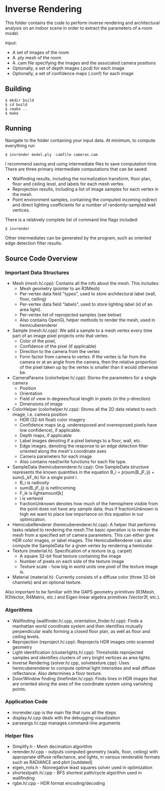 Inverse Rendering
=================

This folder contains the code to perform inverse rendering and architectural
analysis on an indoor scene in order to extract the parameters of a room
model.

Input:
* A set of images of the room
* A .ply mesh of the room
* A .cam file specifying the images and the associated camera positions
* Optionally, a set of depth images (.pcd) for each image
* Optionally, a set of confidence maps (.conf) for each image

Building
--------
    $ mkdir build
    $ cd build
    $ cmake ..
    $ make

Running
-------
Navigate to the folder containing your input data. At minimum, to compute
everything run

    $ invrender model.ply -camfile cameras.cam

I recommend saving and using intermediate files to save computation time.
There are three primary intermediate computations that can be saved:
* Wallfinding results, including the normalization transform, floor plan,
floor and ceiling level, and labels for each mesh vertex.
* Reprojection results, including a list of image samples for each vertex
in the mesh.
* Point environment samples, containing the computed incoming indirect
and direct lighting coefficients for a number of randomly-sampled wall
vertices.

There is a relatively complete list of command line flags included:

    $ invrender

Other intermediates can be generated by the program, such as oriented
edge detection filter results.

Source Code Overview
--------------------

### Important Data Structures ###
* Mesh (mesh.h/.cpp): Contains all the info about the mesh. This includes:
  * Mesh geometry (pointer to an R3Mesh)
  * Per-vertex data field "types", used to store architectural
    label (wall, floor, ceiling)
  * Per-vertex data field "labels", used to store lighting label
    (id of an area light). 
  * Per-vertex list of reprojected samples (see below)
  * Also contains OpenGL helper methods to render the mesh, used
    in hemicuberenderer
* Sample (mesh.h/.cpp): We add a sample to a mesh vertex every time part of
  an image pixel projects onto that vertex.
  * Color of the pixel,
  * Confidence of the pixel (if applicable)
  * Direction to the camera from the vertex
  * Form factor from camera to vertex. If the vertex is far from the camera or 
    at an angle from the camera, then the relative proportion of the pixel taken
    up by the vertex is smaller than it would otherwise be.
* CameraParams (colorhelper.h/.cpp): Stores the parameters for a single camera
  * Position
  * Orientation
  * Field of view in degrees/focal length in pixels (in the y-direction)
  * Dimensions of image
* ColorHelper (colorhelper.h/.cpp): Stores all the 2D data related to each image,
  i.e. camera position
  * HDR (32-bit float) color imagery
  * Confidence maps (e.g. underexposed and overexposed pixels have low confidence),    if applicable.
  * Depth maps, if applicable
  * Label images denoting if a pixel belongs to a floor, wall, etc.
  * Edge images, denoting the response to an edge detection filter oriented
    along the mesh's coordinate axes
  * Camera parameters for each image
  * Also contains read/write functions for each file type.
* SampleData (hemicuberenderer.h/.cpp): One SampleData structure represents
  the known quantities in the equation B_i = p(sum(B_jF_ij) + sum(L_kF_ik) for
  a single point i.
  * B_i is radiosity
  * sum(B_jF_ij) is netIncoming
  * F_ik is lightamount[k]
  * i is vertexid
  * fractionUnknown denotes how much of the hemisphere visible from the point
    does not have any sample data; thus if fractionUnknown is high we want to
    place low importance on this equation in our optimization.
* HemicubeRenderer (hemicuberenderer.h/.cpp): A helper that performs tasks
  related to rendering the mesh.The basic operation is to render the mesh
  from a specified set of camera parameters. This can either give HDR color
  images, or label images. The HemicubeRenderer can also compute the SampleData
  for a given vertex by rendering a hemicube
* Texture (material.h): Specification of a texture (e.g. carpet)
  * A square 32-bit float texture containing the image
  * Number of pixels on each side of the texture image
  * Texture scale - how big in world units one pixel of the texture image is.
* Material (material.h): Currently consists of a diffuse color (three 32-bit
  channels) and an optional texture.

Also important to be familiar with the GAPS geometry primitives (R3Mesh,
R3Vector, R4Matrix, etc.) and Eigen linear algebra primitives (Vector3f, etc.).

### Algorithms ###
* Wallfinding (wallfinder.h/.cpp, orientation_finder.h/.cpp): Finds a manhattan
  world coordinate system and then identifies mutually perpendicular walls
  forming a closed floor plan, as well as floor and ceiling levels.
* Reprojection (reproject.h/.cpp): Reprojects HDR images onto scanned geometry
* Light identification (clusterlights.h/.cpp): Thresholds reprojected samples
  and identifies clusters of very bright vertices as area lights.
* Inverse Rendering (solver.h/.cpp, solvetexture.cpp): Uses hemicuberenderer
  to compute optimal light intensities and wall diffuse reflectance. Also
  determines a floor texture.
* Door/Window finding (linefinder.h/.cpp): Finds lines in HDR images that are
  oriented along the axes of the coordinate system using vanishing points.

### Application Code ###
* invrender.cpp is the main file that runs all the steps
* display.h/.cpp deals with the debugging visualization
* parseargs.h/.cpp manages command-line arguments

### Helper files ###
* Simplify.h - Mesh decimation algorithm
* rerender.h/.cpp - outputs computed geometry (walls, floor, ceiling) with
  appropriate diffuse reflectance, and lights, in various renderable formats
  such as RADIANCE and pbrt [outdated]
* eigen_nnls.h - Nonnegative least squares solver used in optimization
* shortestpath.h/.cpp - BFS shortest path/cycle algorithm used in wallfinding
* rgbe.h/.cpp - HDR format encoding/decoding

